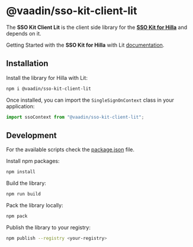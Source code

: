 # @vaadin/sso-kit-client-lit

The **SSO Kit Client Lit** is the client side library for the **[SSO Kit for Hilla](https://github.com/vaadin/sso-kit/tree/main/sso-kit-starter-hilla)** and depends on it.

Getting Started with the **SSO Kit for Hilla** with Lit [documentation](https://hilla.dev/docs/lit/acceleration-kits/sso-kit/getting-started/#frontend).

## Installation

Install the library for Hilla with Lit:

```sh
npm i @vaadin/sso-kit-client-lit
```

Once installed, you can import the `SingleSignOnContext` class in your application:

```js
import ssoContext from "@vaadin/sso-kit-client-lit";
```

## Development

For the available scripts check the [package.json](./package.json) file.

Install npm packages:

```sh
npm install
```

Build the library:

```sh
npm run build
```

Pack the library locally:

```sh
npm pack
```

Publish the library to your registry:

```sh
npm publish --registry <your-registry>
```
